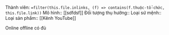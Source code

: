 Thành viên: `=filter(this.file.inlinks, (f) => contains(f.thuộc-tổ-chức, this.file.link))`
Mô hình:: [[sdfdsf]]
Đối tượng thụ hưởng::
Loại sứ mệnh::
Loại sản phẩm:: [[Kênh YouTube]]

Online offline có đủ
